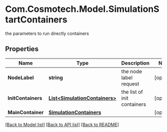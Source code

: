 # Com.Cosmotech.Model.SimulationStartContainers
the parameters to run directly containers

## Properties

Name | Type | Description | Notes
------------ | ------------- | ------------- | -------------
**NodeLabel** | **string** | the node label request | [optional] 
**InitContainers** | [**List&lt;SimulationContainers&gt;**](SimulationContainers.md) | the list of init containers | [optional] 
**MainContainer** | [**SimulationContainers**](SimulationContainers.md) |  | [optional] 

[[Back to Model list]](../README.md#documentation-for-models) [[Back to API list]](../README.md#documentation-for-api-endpoints) [[Back to README]](../README.md)

